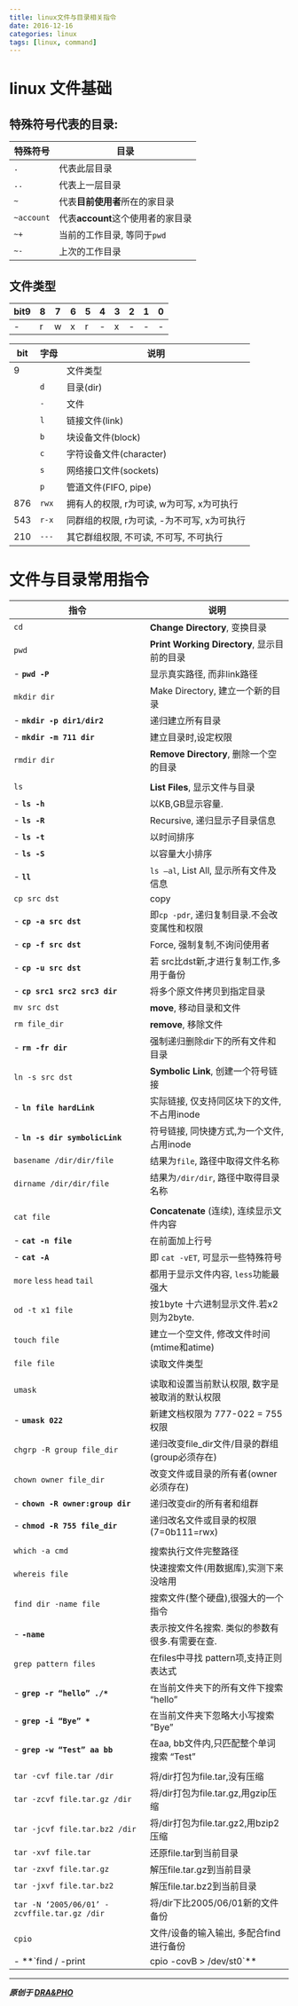 ```yaml
---
title: linux文件与目录相关指令
date: 2016-12-16
categories: linux
tags: [linux, command]
---
```


# linux 文件基础

## 特殊符号代表的目录:

| 特殊符号       | 目录                     |
| ---------- | ---------------------- |
| `.`        | 代表此层目录                 |
| `..`       | 代表上一层目录                |
| `~`        | 代表**目前使用者**所在的家目录      |
| `~account` | 代表**account**这个使用者的家目录 |
| `~+`       | 当前的工作目录, 等同于`pwd`      |
| `~-`       | 上次的工作目录                |

## 文件类型

| bit9 | 8    | 7    | 6    | 5    | 4    | 3    | 2    | 1    | 0    |
| ---- | ---- | ---- | ---- | ---- | ---- | ---- | ---- | ---- | ---- |
| -    | r    | w    | x    | r    | -    | x    | -    | -    | -    |


| bit  | 字母    | 说明                         |
| ---- | ----- | -------------------------- |
| 9    |       | 文件类型                       |
|      | `d`   | 目录(dir)                    |
|      | `-`   | 文件                         |
|      | `l`   | 链接文件(link)                 |
|      | `b`   | 块设备文件(block)               |
|      | `c`   | 字符设备文件(character)          |
|      | `s`   | 网络接口文件(sockets)            |
|      | `p`   | 管道文件(FIFO, pipe)           |
| 876  | `rwx` | 拥有人的权限, r为可读, w为可写, x为可执行  |
| 543  | `r-x` | 同群组的权限, r为可读, -为不可写, x为可执行 |
| 210  | `---` | 其它群组权限, 不可读, 不可写, 不可执行     |


# 文件与目录常用指令

| 指令                                       | 说明                                   |
| ---------------------------------------- | ------------------------------------ |
| `cd`                                     | **Change Directory**, 变换目录           |
| `pwd`                                    | **Print Working Directory**, 显示目前的目录 |
| -     **`pwd -P`**                       | 显示真实路径, 而非link路径                     |
| `mkdir dir`                              | Make Directory, 建立一个新的目录             |
| -     **`mkdir -p dir1/dir2`**           | 递归建立所有目录                             |
| -     **`mkdir -m 711 dir`**             | 建立目录时,设定权限                           |
| `rmdir dir`                              | **Remove Directory**, 删除一个空的目录       |
|                                          |                                      |
| `ls`                                     | **List Files**, 显示文件与目录              |
| -     **`ls -h`**                        | 以KB,GB显示容量.                          |
| -     **`ls -R`**                        | Recursive, 递归显示子目录信息                 |
| -     **`ls -t`**                        | 以时间排序                                |
| -     **`ls -S`**                        | 以容量大小排序                              |
| -     **`ll`**                           | `ls –al`, List All, 显示所有文件及信息        |
| `cp src dst`                             | copy                                 |
| -     **`cp -a src dst`**                | 即`cp -pdr`, 递归复制目录.不会改变属性和权限         |
| -     **`cp -f src dst`**                | Force, 强制复制,不询问使用者                   |
| -     **`cp -u src dst`**                | 若 src比dst新,才进行复制工作,多用于备份             |
| -     **`cp src1 src2 src3 dir`**        | 将多个原文件拷贝到指定目录                        |
| `mv src dst`                             | **move**, 移动目录和文件                    |
| `rm file_dir`                            | **remove**, 移除文件                     |
| -     **`rm -fr dir`**                   | 强制递归删除dir下的所有文件和目录                   |
| `ln -s src dst`                          | **Symbolic Link**, 创建一个符号链接          |
| -     **`ln file hardLink`**             | 实际链接, 仅支持同区块下的文件,不占用inode            |
| -     **`ln -s dir symbolicLink`**       | 符号链接, 同快捷方式,为一个文件,占用inode            |
| `basename /dir/dir/file`                 | 结果为`file`, 路径中取得文件名称                 |
| `dirname /dir/dir/file`                  | 结果为`/dir/dir`, 路径中取得目录名称             |
|                                          |                                      |
| `cat file`                               | **Concatenate** (连续), 连续显示文件内容       |
| -     **`cat -n file`**                  | 在前面加上行号                              |
| -     **`cat -A`**                       | 即 `cat -vET`, 可显示一些特殊符号              |
| `more` `less` `head` `tail`              | 都用于显示文件内容, `less`功能最强大               |
| `od -t x1 file`                          | 按1byte 十六进制显示文件.若x2则为2byte.          |
| `touch file`                             | 建立一个空文件, 修改文件时间(mtime和atime)         |
| `file file`                              | 读取文件类型                               |
|                                          |                                      |
| `umask`                                  | 读取和设置当前默认权限, 数字是被取消的默认权限             |
| -     **`umask 022`**                    | 新建文档权限为 777-022 = 755权限              |
| `chgrp -R group file_dir`                | 递归改变file_dir文件/目录的群组(group必须存在)      |
| `chown owner file_dir`                   | 改变文件或目录的所有者(owner必须存在)               |
| -     **`chown -R owner:group dir`**     | 递归改变dir的所有者和组群                       |
| -     **`chmod -R 755 file_dir`**        | 递归改名文件或目录的权限 (7=0b111=rwx)           |
|                                          |                                      |
| `which -a cmd`                           | 搜索执行文件完整路径                           |
| `whereis file`                           | 快速搜索文件(用数据库),实测下来没啥用                 |
| `find dir -name file`                    | 搜索文件(整个硬盘),很强大的一个指令                  |
| -     **`-name`**                        | 表示按文件名搜索. 类似的参数有很多.有需要在查.            |
| `grep pattern files`                     | 在files中寻找 pattern项,支持正则表达式           |
| -     **`grep -r “hello” ./*`**          | 在当前文件夹下的所有文件下搜索 “hello”              |
| -     **`grep -i “Bye” *`**              | 在当前文件夹下忽略大小写搜索 ”Bye”                 |
| -     **`grep -w “Test” aa bb`**         | 在aa, bb文件内,只匹配整个单词搜索 “Test”          |
|                                          |                                      |
| `tar -cvf file.tar /dir`                 | 将/dir打包为file.tar,没有压缩                |
| `tar -zcvf file.tar.gz /dir`             | 将/dir打包为file.tar.gz,用gzip压缩          |
| `tar -jcvf file.tar.bz2 /dir`            | 将/dir打包为file.tar.gz2,用bzip2压缩        |
| `tar -xvf file.tar`                      | 还原file.tar到当前目录                      |
| `tar -zxvf file.tar.gz`                  | 解压file.tar.gz到当前目录                   |
| `tar -jxvf file.tar.bz2`                 | 解压file.tar.bz2到当前目录                  |
| `tar -N ‘2005/06/01’ -zcvffile.tar.gz /dir` | 将/dir下比2005/06/01新的文件备份              |
| `cpio`                                   | 文件/设备的输入输出, 多配合find进行备份              |
| -     **`find / -print | cpio -covB > /dev/st0`** | 将系统数据全部写入磁带机                         |



----------

***原创于 [DRA&PHO](https://draapho.github.io/)***